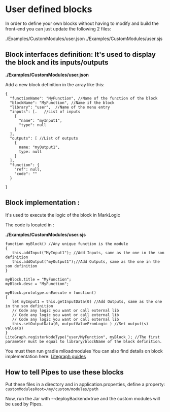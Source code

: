 # User defined blocks
In order to define your own blocks without having to modify and build the front-end you can just update the following 2 files:

./Examples/CustomModules/user.json
./Examples/CustomModules/user.sjs

## Block interfaces definition: It's used to display the block and its inputs/outputs

**./Examples/CustomModules/user.json**

Add a new block definition in the array like this:

```
{
  "functionName": "MyFunction", //Name of the function of the block
  "blockName": "MyFunction", //Name if the block
  "library": "user",  //Name of the menu entry
  "inputs": [.   //List of inputs
    {
      "name": "myInput1",
      "type": null
    }
  ],
  "outputs": [ //List of outputs
    {
      name: "myOutput1",
      type: null
    }
  ],
  "function": {
    "ref": null,
    "code": ""
  }

}
```

## Block implementation : 
It's used to execute the logic of the block in MarkLogic

The code is located in :

**./Examples/CustomModules/user.sjs**

```
function myBlock() //Any unique function is the module
{
   this.addInput("MyInput1"); //Add Inputs, same as the one in the son definition
   this.addOutput("myOutput1");//Add Outputs, same as the one in the son definition
}

myBlock.title = "MyFunction";
myBlock.desc = "MyFunction";

myBlock.prototype.onExecute = function()
{
   let myInput1 = this.getInputData(0) //Add Outputs, same as the one in the son definition
   // Code any logic you want or call external lib
   // Code any logic you want or call external lib
   // Code any logic you want or call external lib
   this.setOutputData(0, outputValueFromLogic ) //Set output(s) value(s)
}
LiteGraph.registerNodeType("user/MyFunction", myBlock ); //The first parameter must be equal to library/blockName of the block definition.
```

You must then run gradle mlloadmodules
You can also find details on block implementation here: [Litegraph guides](https://github.com/jagenjo/litegraph.js/tree/master/guides)

## How to tell Pipes to use these blocks
Put these files in a directory and in application.properties, define a property:
`customModulesRoot=/my/custom/modules/path`

Now, run the Jar with --deployBackend=true and the custom modules will be used by Pipes.